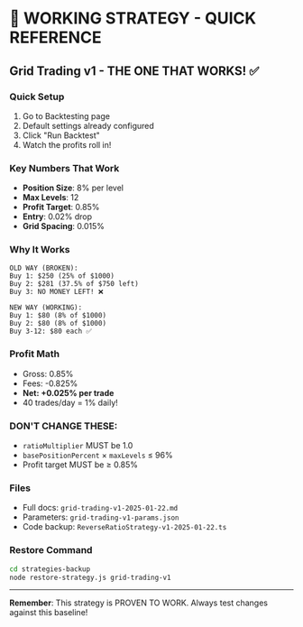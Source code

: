 # 🚀 WORKING STRATEGY - QUICK REFERENCE

## Grid Trading v1 - THE ONE THAT WORKS! ✅

### Quick Setup
1. Go to Backtesting page
2. Default settings already configured
3. Click "Run Backtest"
4. Watch the profits roll in!

### Key Numbers That Work
- **Position Size**: 8% per level
- **Max Levels**: 12 
- **Profit Target**: 0.85%
- **Entry**: 0.02% drop
- **Grid Spacing**: 0.015%

### Why It Works
```
OLD WAY (BROKEN):
Buy 1: $250 (25% of $1000)
Buy 2: $281 (37.5% of $750 left)
Buy 3: NO MONEY LEFT! ❌

NEW WAY (WORKING):
Buy 1: $80 (8% of $1000)
Buy 2: $80 (8% of $1000)
Buy 3-12: $80 each ✅
```

### Profit Math
- Gross: 0.85%
- Fees: -0.825%
- **Net: +0.025% per trade**
- 40 trades/day = 1% daily!

### DON'T CHANGE THESE:
- `ratioMultiplier` MUST be 1.0
- `basePositionPercent` × `maxLevels` ≤ 96%
- Profit target MUST be ≥ 0.85%

### Files
- Full docs: `grid-trading-v1-2025-01-22.md`
- Parameters: `grid-trading-v1-params.json`
- Code backup: `ReverseRatioStrategy-v1-2025-01-22.ts`

### Restore Command
```bash
cd strategies-backup
node restore-strategy.js grid-trading-v1
```

---
**Remember**: This strategy is PROVEN TO WORK. Always test changes against this baseline!